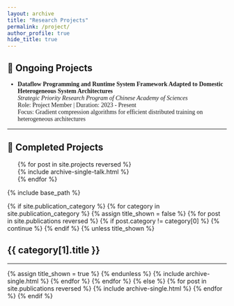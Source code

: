 ```yaml
---
layout: archive
title: "Research Projects"
permalink: /project/
author_profile: true
hide_title: true
---
```


<h2>🚀 Ongoing Projects</h2>
<div style="font-family: 'Times New Roman', Times, serif;">
    <ul>
        <li>
            <strong>Dataflow Programming and Runtime System Framework Adapted to Domestic Heterogeneous System Architectures</strong><br>
            <em>Strategic Priority Research Program of Chinese Academy of Sciences</em><br>
            Role: Project Member | Duration: 2023 - Present<br>
            Focus: Gradient compression algorithms for efficient distributed training on heterogeneous architectures
        </li>
    </ul>
</div>

**********************************************************

<h2>🎉 Completed Projects</h2>

<!-- {% if site.talkmap_link == true %}

<p style="text-decoration:underline;"><a href="/talkmap.html">See a map of all the places I've given a talk!</a></p>

{% endif %} -->

<ul>
{% for post in site.projects reversed %}
  <div class="project-item">
    {% include archive-single-talk.html %}
  </div>
{% endfor %}
</ul>


{% include base_path %}

<!-- New style rendering if publication categories are defined -->
{% if site.publication_category %}
  {% for category in site.publication_category  %}
    {% assign title_shown = false %}
    {% for post in site.publications reversed %}
      {% if post.category != category[0] %}
        {% continue %}
      {% endif %}
      {% unless title_shown %}
        <h2>{{ category[1].title }}</h2><hr />
        {% assign title_shown = true %}
      {% endunless %}
      {% include archive-single.html %}
    {% endfor %}
  {% endfor %}
{% else %}
  {% for post in site.publications reversed %}
    {% include archive-single.html %}
  {% endfor %}
{% endif %}